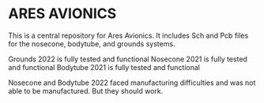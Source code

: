 <h1>
ARES AVIONICS
</h1>

<p>
This is a central repository for Ares Avionics. It includes Sch and Pcb files for the nosecone, bodytube, and grounds systems. 
</p>

Grounds 2022 is fully tested and functional
Nosecone 2021 is fully tested and functional
Bodytube 2021 is fully tested and functional

Nosecone and Bodytube 2022 faced manufacturing difficulties and was not able to be manufactured. But they should work.
